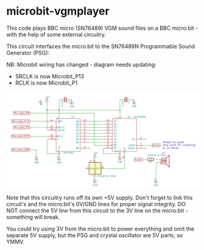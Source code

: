 # microbit-vgmplayer
This code plays BBC micro (SN76489) VGM sound files on a BBC micro:bit - with the help of some external circuitry.

This circuit interfaces the micro:bit to the SN76489N Programmable Sound Generator (PSG):

NB: Microbit wiring has changed - diagram needs updating:

* SRCLK is now Microbit_P13
* RCLK  is now Microbit_P1

![Image](microbit-vgmplayer.png)

Note that this circuitry runs off its own +5V supply. Don't forget to link this circuit's and the micro:bit's 0V/GND lines for proper signal integrity. DO NOT connect the 5V line from this circuit to the 3V line on the micro:bit - something will break.

You could try using 3V from the micro:bit to power everything and omit the separate 5V supply, but the PSG and crystal oscillator are 5V parts, so YMMV. 
